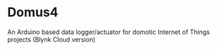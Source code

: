 # Domus4
An Arduino based data logger/actuator for domotic Internet of Things projects (Blynk Cloud version)
